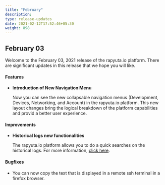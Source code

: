```yaml
---
title: "February"
description:
type: release-updates
date: 2021-02-12T17:52:46+05:30
weight: 898
---
```



## February 03
Welcome to the February 03, 2021 release of the rapyuta.io platform. There
are significant updates in this release that we hope you will like.


#### Features
* **Introduction of New Navigation Menu**

    Now you can see the new collapsable navigation menus (Development, Devices, Networking, and Account) in the rapyuta.io platform. This new layout changes bring the logical breakdown of the platform capabilities and provid a better user experience.   

#### Improvements
* **Historical logs new functionalities**

    The rapyuta.io platform allows you to do a quick searches on the historical logs. For more information, [click here](/developer-guide/tooling-automation/logging/deployment-logs).




#### Bugfixes

- You can now copy the text that is displayed in a remote ssh terminal in a firefox browser.

